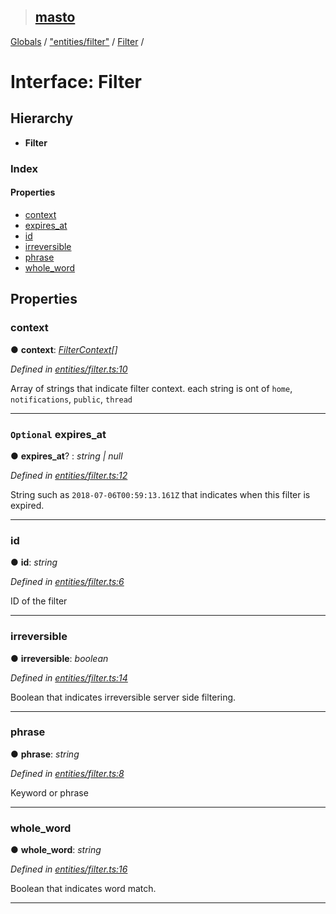 > ## [masto](../README.md)

[Globals](../globals.md) / ["entities/filter"](../modules/_entities_filter_.md) / [Filter](_entities_filter_.filter.md) /

# Interface: Filter

## Hierarchy

* **Filter**

### Index

#### Properties

* [context](_entities_filter_.filter.md#context)
* [expires_at](_entities_filter_.filter.md#optional-expires_at)
* [id](_entities_filter_.filter.md#id)
* [irreversible](_entities_filter_.filter.md#irreversible)
* [phrase](_entities_filter_.filter.md#phrase)
* [whole_word](_entities_filter_.filter.md#whole_word)

## Properties

###  context

● **context**: *[FilterContext](../modules/_entities_filter_.md#filtercontext)[]*

*Defined in [entities/filter.ts:10](https://github.com/neet/masto.js/blob/635a2aa/src/entities/filter.ts#L10)*

Array of strings that indicate filter context. each string is ont of `home`, `notifications`, `public`, `thread`

___

### `Optional` expires_at

● **expires_at**? : *string | null*

*Defined in [entities/filter.ts:12](https://github.com/neet/masto.js/blob/635a2aa/src/entities/filter.ts#L12)*

String such as `2018-07-06T00:59:13.161Z` that indicates when this filter is expired.

___

###  id

● **id**: *string*

*Defined in [entities/filter.ts:6](https://github.com/neet/masto.js/blob/635a2aa/src/entities/filter.ts#L6)*

ID of the filter

___

###  irreversible

● **irreversible**: *boolean*

*Defined in [entities/filter.ts:14](https://github.com/neet/masto.js/blob/635a2aa/src/entities/filter.ts#L14)*

Boolean that indicates irreversible server side filtering.

___

###  phrase

● **phrase**: *string*

*Defined in [entities/filter.ts:8](https://github.com/neet/masto.js/blob/635a2aa/src/entities/filter.ts#L8)*

Keyword or phrase

___

###  whole_word

● **whole_word**: *string*

*Defined in [entities/filter.ts:16](https://github.com/neet/masto.js/blob/635a2aa/src/entities/filter.ts#L16)*

Boolean that indicates word match.

___